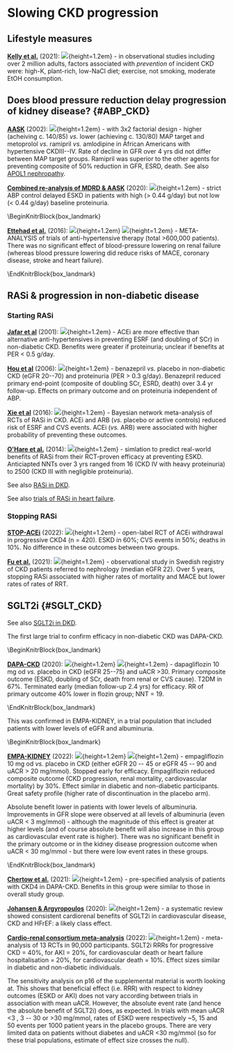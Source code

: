 # Slowing CKD progression

## Lifestyle measures

[**Kelly et al.**](https://www.ncbi.nlm.nih.gov/pubmed/32868398) (2021): ![](Logo_MET.png){height=1.2em} - in observational studies including over 2 million adults, factors associated with *prevention* of incident CKD were: high-K, plant-rich, low-NaCl diet; exercise, not smoking, moderate EtOH consumption.  


## Does blood pressure reduction delay **progression of kidney disease**? {#ABP_CKD}

[**AASK**](https://www.ncbi.nlm.nih.gov/pubmed/12435255) (2002): ![](Logo_RCT.png){height=1.2em} - with 3x2 factorial design - higher (acheiving c. 140/85) *vs.* lower (achieving c. 130/80) MAP target and metoprolol *vs.* ramipril *vs.* amlodipine in African Americans with hypertensive CKDIII--IV. Rate of decline in GFR over 4 yrs did not differ between MAP target groups.  Ramipril was superior to the other agents for preventing composite of 50% reduction in GFR, ESRD, death.  See also [APOL1 nephropathy](#Apol1).  

[**Combined re-analysis of MDRD & AASK**](https://www.ncbi.nlm.nih.gov/pubmed/31411082) (2020): ![](Logo_MET.png){height=1.2em} - strict ABP control delayed ESKD in patients with high (> 0.44 g/day) but not low (< 0.44 g/day) baseline proteinuria.  


\BeginKnitrBlock{box_landmark}<div class="box_landmark">[**Ettehad et al.**](https://www.ncbi.nlm.nih.gov/pubmed/26724178) (2016): ![](Logo_MET.png){height=1.2em} ![](Logo_SEM.png){height=1.2em} - META-ANALYSIS of trials of anti-hypertensive therapy (total >600,000 patients). There was no significant effect of blood-pressure lowering on renal failure (whereas blood pressure lowering did reduce risks of MACE, coronary disease, stroke and heart failure).  
</div>\EndKnitrBlock{box_landmark}


## RASi & progression in non-diabetic disease

### Starting RASi

[**Jafar et al**](https://www.ncbi.nlm.nih.gov/pubmed/11453706) (2001): ![](Logo_MET.png){height=1.2em} - ACEi are more effective than alternative anti-hypertensives in preventing ESRF (and doubling of SCr) in non-diabetic CKD. Benefits were greater if proteinuria; unclear if benefits at PER < 0.5 g/day.  

[**Hou et al**](https://www.ncbi.nlm.nih.gov/pubmed/16407508) (2006): ![](Logo_RCT.png){height=1.2em} - benazepril *vs.* placebo in non-diabetic CKD (eGFR 20--70) and proteinuria (PER > 0.3 g/day).  Benazepril reduced primary end-point (composite of doubling SCr, ESRD, death) over 3.4 yr follow-up.  Effects on primary outcome and on proteinuria independent of ABP.  

[**Xie et al**](https://www.ncbi.nlm.nih.gov/pubmed/26597926) (2016): ![](Logo_MET.png){height=1.2em} - Bayesian network meta-analysis of RCTs of RASi in CKD. ACEi and ARB (*vs.* placebo or active controls) reduced risk of ESRF and CVS events. ACEi  (*vs.* ARB) were associated with higher probability of preventing these outcomes.  

[**O'Hare et al.**](https://www.ncbi.nlm.nih.gov/pubmed/24424348) (2014): ![](Logo_OBS.png){height=1.2em} - simlation to predict real-world benefits of RASi from their RCT-proven efficacy at preventing ESKD.  Anticiapted NNTs over 3 yrs ranged from 16 (CKD IV with heavy proteinuria) to 2500 (CKD III with negligible proteinuria).  

See also [RASi in DKD](#DKD_RASi).  

See also [trials of RASi in heart failure](#cardio). 

<!--
+------------------------------+--------------------+------------------+
|                              |diabetes            |no diabetes       |
+------------------------------+--------------------+------------------+
|no albuminuria (ACR <3)       |UKPDS (1998)        |SPRINT (2015)     |
|                              |ONTARGET (2008)     |                  |
|                              |ROADMAP (2011)      |                  |
+------------------------------+--------------------+------------------+
|microalbuminuria (ACR 3--30)  |Irbesartan (2001)   |SPRINT (2015)     |
|                              |MARVAL (2002)       |                  |
|                              |ONTARGET (2008)     |                  |
+------------------------------+--------------------+------------------+
|overt albuminuria (ACR >30)   |Captopril (1993)    |MDRD (1994)       |
|                              |RENAAL (2001)       |AIPRI (1996)      |
|                              |IDNT (2001)         |REIN (1997)       |
|                              |VA NEPHRON-D (2013) |AASK (2001)       |
|                              |                    |Benazepril (2006) |
+------------------------------+--------------------+------------------+
-->

### Stopping RASi

[**STOP-ACEi**](https://pubmed.ncbi.nlm.nih.gov/36326117/) (2022): ![](Logo_RCT.png){height=1.2em} - open-label RCT of ACEi withdrawal in progressive CKD4 (n = 420). ESKD in 60%; CVS events in 50%; deaths in 10%.  No difference in these outcomes between two groups.    

[**Fu et al.**](https://www.ncbi.nlm.nih.gov/pubmed/33372009) (2021): ![](Logo_OBS.png){height=1.2em} - observational study in Swedish registry of CKD patients referred to nephrology (median eGFR 22).  Over 5 years, stopping RASi associated with higher rates of mortality and MACE but lower rates of rates of RRT.  


## SGLT2i {#SGLT_CKD}

See also [SGLT2i in DKD](#SGLT_DKD).  

The first large trial to confirm efficacy in non-diabetic CKD was DAPA-CKD.  

\BeginKnitrBlock{box_landmark}<div class="box_landmark">[**DAPA-CKD**](https://www.ncbi.nlm.nih.gov/pubmed/32970396) (2020): ![](Logo_RCT.png){height=1.2em} ![](Logo_SEM.png){height=1.2em} - dapagliflozin 10 mg od *vs.* placebo in CKD (eGFR 25--75) and uACR >30.  Primary composite outcome (ESKD, doubling of SCr, death from renal or CVS cause).  T2DM in 67%.  Terminated early (median follow-up 2.4 yrs) for efficacy.  RR of primary outcome 40% lower in flozin group; NNT = 19.
</div>\EndKnitrBlock{box_landmark}

This was confirmed in EMPA-KIDNEY, in a trial population that included patients with lower levels of eGFR and albuminuria.  

\BeginKnitrBlock{box_landmark}<div class="box_landmark">
[**EMPA-KIDNEY**](https://pubmed.ncbi.nlm.nih.gov/36331190/) (2022): ![](Logo_RCT.png){height=1.2em} ![](Logo_SEM.png){height=1.2em} - empagliflozin 10 mg od *vs.* placebo in CKD (either eGFR 20 -- 45 or eGFR 45 -- 90 and uACR > 20 mg/mmol).  Stopped early for efficacy.  Empagliflozin reduced composite outcome (CKD progression, renal mortality, cardiovascular mortality) by 30%.  Effect similar in diabetic and non-diabetic participants.   Great safety profile (higher rate of discontinuation in the placebo arm).  

Absolute benefit lower in patients with lower levels of albuminuria.  Improvements in GFR slope were observed at all levels of albuminuria (even uACR < 3 mg/mmol) - although the magnitude of this effect is greater at higher levels (and of course absolute benefit will also increase in this group as cardiovascular event rate is higher).  There was no significant benefit in the primary outcome or in the kidney disease progression outcome when uACR < 30 mg/mmol - but there were low event rates in these groups.  
</div>\EndKnitrBlock{box_landmark}

[**Chertow et al.**](https://www.ncbi.nlm.nih.gov/pubmed/34272327) (2021): ![](Logo_RCT.png){height=1.2em} - pre-specified analysis of patients with CKD4 in DAPA-CKD.  Benefits in this group were similar to those in overall study group.  


[**Johansen & Argyropoulos**](https://www.ncbi.nlm.nih.gov/pubmed/33165977) (2020): ![](Logo_MET.png){height=1.2em} - a systematic review showed consistent cardiorenal benefits of SGLT2i in cardiovascular disease, CKD and HFrEF: a likely class effect.  

[**Cardio-renal consortium meta-analysis**](https://pubmed.ncbi.nlm.nih.gov/36351458/) (2022): ![](Logo_MET.png){height=1.2em} - meta-analysis of 13 RCTs in 90,000 participants.  SGLT2i RRRs for progressive CKD = 40%, for AKI = 20%, for cardiovascular death or heart failure hospitalisation = 20%, for cardiovascular death = 10%.  Effect sizes similar in diabetic and non-diabetic individuals.  

The sensitivity analysis on p16 of the supplemental material is worth looking at.  This shows that beneficial effect (i.e. RRR) with respect to kidney outcomes (ESKD or AKI) does not vary according between trials in association with mean uACR.  However, the absolute event rate (and hence the absolute benefit of SGLT2i) does, as expected.  In trials with mean uACR \<3 , 3 -- 30 or \>30 mg/mmol, rates of ESKD were respectively \~5, 15 and 50 events per 1000 patient years in the placebo groups.  There are very limited data on patients without diabetes and uACR \<30 mg/mmol (so for these trial populations, estimate of effect size crosses the null).
